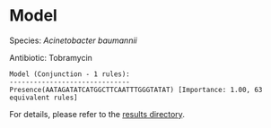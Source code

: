 
# Model

Species: *Acinetobacter baumannii*

Antibiotic: Tobramycin

```
Model (Conjunction - 1 rules):
------------------------------
Presence(AATAGATATCATGGCTTCAATTTGGGTATAT) [Importance: 1.00, 63 equivalent rules]

```

For details, please refer to the [results directory](../../../../../results/scm_b/acinetobacter%20baumannii/tobramycin/repeat_2/).


